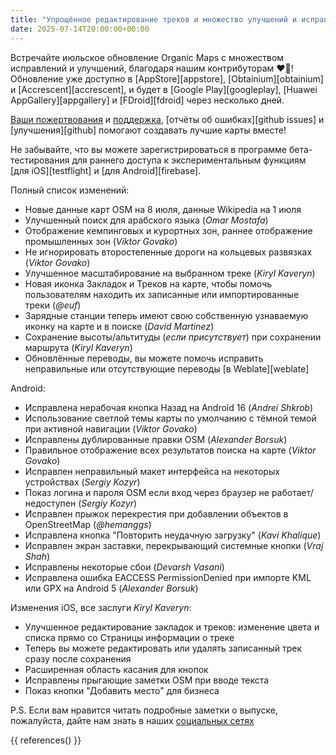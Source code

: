 ```yaml
---
title: "Упрощённое редактирование треков и множество улучшений и исправлений в июльском обновлении Organic Maps"
date: 2025-07-14T20:00:00+00:00
---
```


Встречайте июльское обновление Organic Maps с множеством исправлений и улучшений, благодаря нашим контрибуторам ❤️💪! Обновление уже доступно в [AppStore][appstore], [Obtainium][obtainium] и [Accrescent][accrescent], и будет в [Google Play][googleplay], [Huawei AppGallery][appgallery] и [FDroid][fdroid] через несколько дней.

[Ваши пожертвования](@/donate/index.md) и [поддержка](@/contribute/index.md), [отчёты об ошибках][github issues] и [улучшения][github] помогают создавать лучшие карты вместе!

Не забывайте, что вы можете зарегистрироваться в программе бета-тестирования для раннего доступа к экспериментальным функциям [для iOS][testflight] и [для Android][firebase].

Полный список изменений:
- Новые данные карт OSM на 8 июля, данные Wikipedia на 1 июля
- Улучшенный поиск для арабского языка (_Omar Mostafa_)
- Отображение кемпинговых и курортных зон, раннее отображение промышленных зон (_Viktor Govako_)
- Не игнорировать второстепенные дороги на кольцевых развязках (_Viktor Govako_)
- Улучшенное масштабирование на выбранном треке (_Kiryl Kaveryn_)
- Новая иконка Закладок и Треков на карте, чтобы помочь пользователям находить их записанные или импортированные треки (_@euf_)
- Зарядные станции теперь имеют свою собственную узнаваемую иконку на карте и в поиске (_David Martinez_)
- Сохранение высоты/альтитуды (_если присутствует_) при сохранении маршрута (_Kiryl Kaveryn_)
- Обновлённые переводы, вы можете помочь исправить неправильные или отсутствующие переводы [в Weblate][weblate]

Android:
- Исправлена нерабочая кнопка Назад на Android 16 (_Andrei Shkrob_)
- Использование светлой темы карты по умолчанию с тёмной темой при активной навигации (_Viktor Govako_)
- Исправлены дублированные правки OSM (_Alexander Borsuk_)
- Правильное отображение всех результатов поиска на карте (_Viktor Govako_)
- Исправлен неправильный макет интерфейса на некоторых устройствах (_Sergiy Kozyr_)
- Показ логина и пароля OSM если вход через браузер не работает/недоступен (_Sergiy Kozyr_)
- Исправлен прыжок перекрестия при добавлении объектов в OpenStreetMap (_@hemanggs_)
- Исправлена кнопка "Повторить неудачную загрузку" (_Kavi Khalique_)
- Исправлен экран заставки, перекрывающий системные кнопки (_Vraj Shah_)
- Исправлены некоторые сбои (_Devarsh Vasani_)
- Исправлена ошибка EACCESS PermissionDenied при импорте KML или GPX на Android 5 (_Alexander Borsuk_)

Изменения iOS, все заслуги _Kiryl Kaveryn_:
- Улучшенное редактирование закладок и треков: изменение цвета и списка прямо со Страницы информации о треке
- Теперь вы можете редактировать или удалять записанный трек сразу после сохранения
- Расширенная область касания для кнопок
- Исправлены прыгающие заметки OSM при вводе текста
- Показ кнопки "Добавить место" для бизнеса

P.S. Если вам нравится читать подробные заметки о выпуске, пожалуйста, дайте нам знать в наших [социальных сетях](/#community)

{{ references() }}

